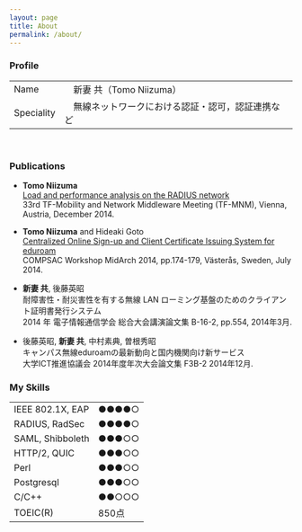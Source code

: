 ```yaml
---
layout: page
title: About
permalink: /about/
---
```



### Profile
<table class="wMax">
			<tr>
				<td class="w100">Name</td>
				<td>　新妻 共（Tomo Niizuma）</td>
			</tr>
			<tr>
				<td>Speciality</td>
				<td>　無線ネットワークにおける認証・認可，認証連携など</td>
			</tr>
</table>
<br>

### Publications
* **Tomo Niizuma**  
[Load and performance analysis on the RADIUS network](https://www.terena.org/activities/tf-mobility/meetings/33/TF-MNM-33rd_niizuma.pdf)    
33rd TF-Mobility and Network Middleware Meeting (TF-MNM), Vienna, Austria, December 2014.

* **Tomo Niizuma** and Hideaki Goto  
[Centralized Online Sign-up and Client Certificate Issuing System for eduroam](https://speakerdeck.com/tneeds/compsac2014?slide=1)    
COMPSAC Workshop MidArch 2014, pp.174-179, Västerås, Sweden, July 2014.

* **新妻 共**, 後藤英昭  
耐障害性・耐災害性を有する無線 LAN ローミング基盤のためのクライアント証明書発行システム  
2014 年 電子情報通信学会 総合大会講演論文集 B-16-2, pp.554, 2014年3月.

* 後藤英昭, **新妻 共**, 中村素典, 曽根秀昭   
キャンパス無線eduroamの最新動向と国内機関向け新サービス  
大学ICT推進協議会 2014年度年次大会論文集 F3B-2 2014年12月.


### My Skills


<table cellspacing="7">
			<tr>
				<td >IEEE 802.1X, EAP</td>
				<td>●●●●○</td>
			</tr>
			<tr>
				<td>RADIUS, RadSec</td>
				<td>●●●●○</td>
			</tr>
			<tr>
				<td>SAML, Shibboleth </td>
				<td>●●●○○</td>
			</tr>
			<tr> 	<td>HTTP/2, QUIC </td>
				<td>●●●○○</td>
			</tr>
			<tr>
				<td>Perl</td>
				<td>●●●○○</td>
			</tr>
			<tr>
				<td>Postgresql</td>
				<td>●●●○○</td>
			</tr>
			<tr>
				<td>C/C++</td>
				<td>●●○○○</td>
			</tr>
			<tr>
				<td>TOEIC(R)</td>
				<td>850点</td>
			</tr>
	<!--		<tr>
				<td>Other</td>
				<td>TCP/IP, DNS, Computer Architecture, Parallell Computing, JavaScript, Linux, vim</td>
			</tr> -->
	</table>
